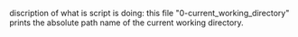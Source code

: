 discription of what is script is doing:
this file "0-current_working_directory" prints the absolute path name of the current working directory.
